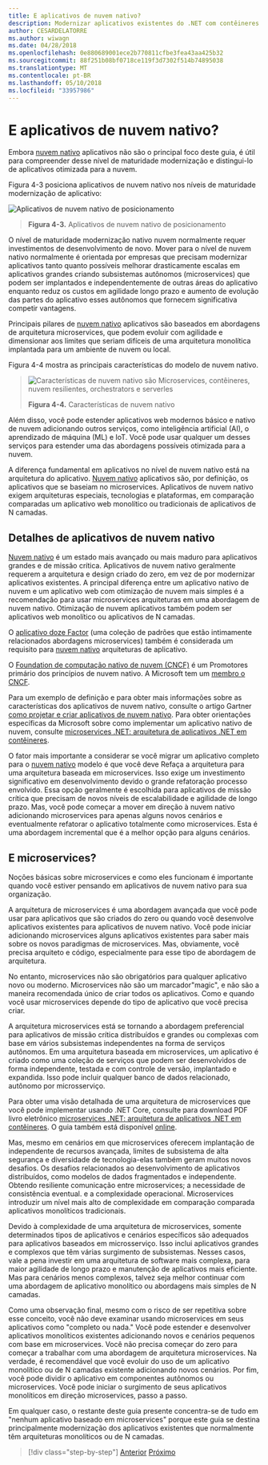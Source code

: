 ```yaml
---
title: E aplicativos de nuvem nativo?
description: Modernizar aplicativos existentes do .NET com contêineres do Windows e de nuvem do Azure | E aplicativos de nuvem nativo?
author: CESARDELATORRE
ms.author: wiwagn
ms.date: 04/28/2018
ms.openlocfilehash: 0e880689001ece2b770811cfbe3fea43aa425b32
ms.sourcegitcommit: 88f251b08bf0718ce119f3d7302f514b74895038
ms.translationtype: MT
ms.contentlocale: pt-BR
ms.lasthandoff: 05/10/2018
ms.locfileid: "33957986"
---
```

# <a name="what-about-cloud-native-applications"></a>E aplicativos de nuvem nativo?

Embora [nuvem nativo](https://www.gartner.com/doc/3738117/comparing-leading-cloudnative-application-platforms) aplicativos não são o principal foco deste guia, é útil para compreender desse nível de maturidade modernização e distingui-lo de aplicativos otimizada para a nuvem.

Figura 4-3 posiciona aplicativos de nuvem nativo nos níveis de maturidade modernização de aplicativo:

![Aplicativos de nuvem nativo de posicionamento](./media/image3.png)

> **Figura 4-3.** Aplicativos de nuvem nativo de posicionamento

O nível de maturidade modernização nativo nuvem normalmente requer investimentos de desenvolvimento de novo. Mover para o nível de nuvem nativo normalmente é orientada por empresas que precisam modernizar aplicativos tanto quanto possíveis melhorar drasticamente escalas em aplicativos grandes criando subsistemas autônomos (microservices) que podem ser implantados e independentemente de outras áreas do aplicativo enquanto reduz os custos em agilidade longo prazo e aumento de evolução das partes do aplicativo esses autônomos que fornecem significativa competir vantagens. 

Principais pilares de [nuvem nativo](https://www.gartner.com/doc/3181919/architect-design-cloudnative-applications) aplicativos são baseados em abordagens de arquitetura microservices, que podem evoluir com agilidade e dimensionar aos limites que seriam difíceis de uma arquitetura monolítica implantada para um ambiente de nuvem ou local.

Figura 4-4 mostra as principais características do modelo de nuvem nativo.  

> ![Características de nuvem nativo são Microservices, contêineres, nuvem resilientes, orchestrators e serverles](./media/image4.png)
>
> **Figura 4-4.** Características de nuvem nativo

Além disso, você pode estender aplicativos web modernos básico e nativo de nuvem adicionando outros serviços, como inteligência artificial (AI), o aprendizado de máquina (ML) e IoT. Você pode usar qualquer um desses serviços para estender uma das abordagens possíveis otimizada para a nuvem.

A diferença fundamental em aplicativos no nível de nuvem nativo está na arquitetura do aplicativo. [Nuvem nativo](https://www.gartner.com/doc/3738117/comparing-leading-cloudnative-application-platforms) aplicativos são, por definição, os aplicativos que se baseiam no microservices. Aplicativos de nuvem nativo exigem arquiteturas especiais, tecnologias e plataformas, em comparação comparadas um aplicativo web monolítico ou tradicionais de aplicativos de N camadas.

## <a name="cloud-native-applications-details"></a>Detalhes de aplicativos de nuvem nativo

[Nuvem nativo](https://www.gartner.com/doc/3181919/architect-design-cloudnative-applications) é um estado mais avançado ou mais maduro para aplicativos grandes e de missão crítica. Aplicativos de nuvem nativo geralmente requerem a arquitetura e design criado do zero, em vez de por modernizar aplicativos existentes. A principal diferença entre um aplicativo nativo de nuvem e um aplicativo web com otimização de nuvem mais simples é a recomendação para usar microservices arquiteturas em uma abordagem de nuvem nativo. Otimização de nuvem aplicativos também podem ser aplicativos web monolítico ou aplicativos de N camadas.

O [aplicativo doze Factor](https://12factor.net/) (uma coleção de padrões que estão intimamente relacionados abordagens microservices) também é considerada um requisito para [nuvem nativo](https://www.gartner.com/doc/3738117/comparing-leading-cloudnative-application-platforms) arquiteturas de aplicativo.

O [Foundation de computação nativo de nuvem (CNCF)](https://www.cncf.io/) é um Promotores primário dos princípios de nuvem nativo. A Microsoft tem um [membro o CNCF](https://azure.microsoft.com/blog/announcing-cncf/).

Para um exemplo de definição e para obter mais informações sobre as características dos aplicativos de nuvem nativo, consulte o artigo Gartner [como projetar e criar aplicativos de nuvem nativo](https://www.gartner.com/doc/3181919/architect-design-cloudnative-applications). Para obter orientações específicas da Microsoft sobre como implementar um aplicativo nativo de nuvem, consulte [microservices .NET: arquitetura de aplicativos .NET em contêineres](https://aka.ms/microservicesebook).

O fator mais importante a considerar se você migrar um aplicativo completo para o [nuvem nativo](https://www.gartner.com/doc/3738117/comparing-leading-cloudnative-application-platforms) modelo é que você deve Refaça a arquitetura para uma arquitetura baseada em microservices. Isso exige um investimento significativo em desenvolvimento devido o grande refatoração processo envolvido. Essa opção geralmente é escolhida para aplicativos de missão crítica que precisam de novos níveis de escalabilidade e agilidade de longo prazo. Mas, você pode começar a mover em direção à nuvem nativo adicionando microservices para apenas alguns novos cenários e eventualmente refatorar o aplicativo totalmente como microservices. Esta é uma abordagem incremental que é a melhor opção para alguns cenários.

## <a name="what-about-microservices"></a>E microservices? 

Noções básicas sobre microservices e como eles funcionam é importante quando você estiver pensando em aplicativos de nuvem nativo para sua organização.

A arquitetura de microservices é uma abordagem avançada que você pode usar para aplicativos que são criados do zero ou quando você desenvolve aplicativos existentes para aplicativos de nuvem nativo. Você pode iniciar adicionando microservices alguns aplicativos existentes para saber mais sobre os novos paradigmas de microservices. Mas, obviamente, você precisa arquiteto e código, especialmente para esse tipo de abordagem de arquitetura.

No entanto, microservices não são obrigatórios para qualquer aplicativo novo ou moderno. Microservices não são um marcador"magic", e não são a maneira recomendada único de criar todos os aplicativos. Como e quando você usar microservices depende do tipo de aplicativo que você precisa criar.

A arquitetura microservices está se tornando a abordagem preferencial para aplicativos de missão crítica distribuídos e grandes ou complexas com base em vários subsistemas independentes na forma de serviços autônomos. Em uma arquitetura baseada em microservices, um aplicativo é criado como uma coleção de serviços que podem ser desenvolvidos de forma independente, testada e com controle de versão, implantado e expandida. Isso pode incluir qualquer banco de dados relacionado, autônomo por microsserviço.

Para obter uma visão detalhada de uma arquitetura de microservices que você pode implementar usando .NET Core, consulte para download PDF livro eletrônico [microservices .NET: arquitetura de aplicativos .NET em contêineres](https://aka.ms/microservicesebook). O guia também está disponível [online](../../microservices-architecture/index.md).

Mas, mesmo em cenários em que microservices oferecem implantação de independente de recursos avançada, limites de subsistema de alta segurança e diversidade de tecnologia-elas também geram muitos novos desafios. Os desafios relacionados ao desenvolvimento de aplicativos distribuídos, como modelos de dados fragmentados e independente. Obtendo resiliente comunicação entre microservices; a necessidade de consistência eventual. e a complexidade operacional. Microservices introduzir um nível mais alto de complexidade em comparação comparada aplicativos monolíticos tradicionais.

Devido à complexidade de uma arquitetura de microservices, somente determinados tipos de aplicativos e cenários específicos são adequados para aplicativos baseados em microsserviço. Isso inclui aplicativos grandes e complexos que têm várias surgimento de subsistemas. Nesses casos, vale a pena investir em uma arquitetura de software mais complexa, para maior agilidade de longo prazo e manutenção de aplicativos mais eficiente. Mas para cenários menos complexos, talvez seja melhor continuar com uma abordagem de aplicativo monolítico ou abordagens mais simples de N camadas.

Como uma observação final, mesmo com o risco de ser repetitiva sobre esse conceito, você não deve examinar usando microservices em seus aplicativos como "completo ou nada." Você pode estender e desenvolver aplicativos monolíticos existentes adicionando novos e cenários pequenos com base em microservices. Você não precisa começar do zero para começar a trabalhar com uma abordagem de arquitetura microservices. Na verdade, é recomendável que você evoluir do uso de um aplicativo monolítico ou de N camadas existente adicionando novos cenários. Por fim, você pode dividir o aplicativo em componentes autônomos ou microservices. Você pode iniciar o surgimento de seus aplicativos monolíticos em direção microservices, passo a passo.

Em qualquer caso, o restante deste guia presente concentra-se de tudo em "nenhum aplicativo baseado em microservices" porque este guia se destina principalmente modernização dos aplicativos existentes que normalmente têm arquiteturas monolíticos ou de N camadas.


>[!div class="step-by-step"]
[Anterior](microsoft-technologies-in-cloud-optimized-applications.md)
[Próximo](deploy-existing-net-apps-as-windows-containers.md)
